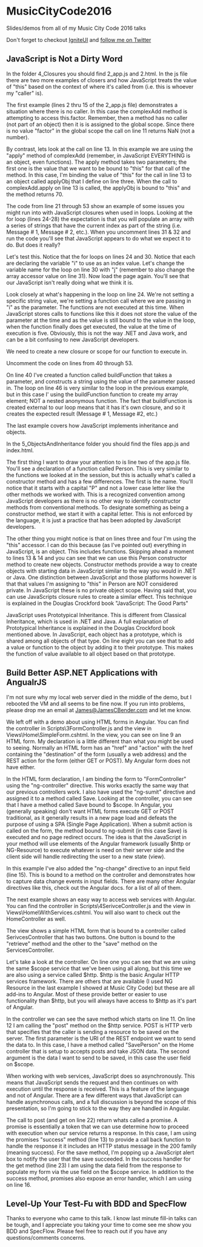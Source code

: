 # MusicCityCode2016
Slides/demos from all of my Music City Code 2016 talks

Don't forget to checkout [IgniteUI](http://www.igniteUI.com) and [follow me on Twitter](http://www.twitter.com/JamesBender)



## JavaScript is Not a Dirty Word
In the folder 4_Closures you should find 2_app.js and 2.html. In the js file there are two more examples of closers and how JavaScript treats the value of "this" based on the context of where it's called from (i.e. this is whoever my "caller" is).

The first example (lines 2 thru 15 of the 2_app.js file) demonstrates a situation where there is no caller. In this case the complexAdd method is attempting to access this.factor. Remember, then a method has no caller (not part of an object) then it is is assigned to the global scope. Since there is no value "factor" in the global scope the call on line 11 returns NaN (not a number).

By contrast, lets look at the call on line 13. In this example we are using the "apply" method of complexAdd (remember, in JavaScript EVERYTHING is an object, even functions). The apply method takes two parameters; the first one is the value that we want to be bound to "this" for that call of the method. In this case, I'm binding the value of "this" for the call in line 13 to an object called applyObj that I define on line three. When the call to complexAdd.apply on line 13 is called, the applyObj is bound to "this" and the method returns 70.

The code from line 21 through 53 show an example of some issues you might run into with JavaScript closures when used in loops. Looking at the for loop (lines 24-28) the expectation is that you will populate an array with a series of strings that have the current index as part of the string (i.e. Message # 1, Message # 2, etc.). When you uncomment lines 31 & 32 and run the code you'll see that JavaScript appears to do what we expect it to do. But does it really?

Let's test this. Notice that the for loops on lines 24 and 30. Notice that each are declaring the variable "i" to use as an index value. Let's change the variable name for the loop on line 30 with "j" (remember to also change the array accessor value on line 31). Now load the page again. You'll see that our JavaScript isn't really doing what we think it is.

Look closely at what's happening in the loop on line 24. We're not setting a specific string value, we're setting a function call where we are passing in "i" as the parameter. The functions are not executed at this time. When JavaScript stores calls to functions like this it does not store the value of the parameter at the time and as the value is still bound to the value in the loop, when the function finally does get executed, the value at the time of execution is five. Obviously, this is not the way .NET and Java work, and can be a bit confusing to new JavaScript developers.

We need to create a new closure or scope for our function to execute in.

Uncomment the code on lines from 40 through 53. 

On line 40 I've created a function called buildFunction that takes a parameter, and constructs a string using the value of the parameter passed in. The loop on line 46 is very similar to the loop in the previous example, but in this case I' using the buildFunction function to create my array element; NOT a nested anonymous function. The fact that buildFunction is created external to our loop means that it has it's own closure, and so it creates the expected result (Message # 1, Message #2, etc.)

The last example covers how JavaScript implements inheritance and objects.

In the 5_ObjectsAndInheritance folder you should find the files app.js and index.html. 

The first thing I want to draw your attention to is line two of the app.js file. You'll see a declaration of a function called Person. This is very similar to the functions we looked at in the session, but this is actually what's called a constructor method and has a few differences. The first is the name. You'll notice that it starts with a capital "P" and not a lower case letter like the other methods we worked with. This is a recognized convention among JavaScript developers as there is no other way to identify constructor methods from conventional methods. To designate something as being a constructor method, we start it with a capital letter. This is not enforced by the language, it is just a practice that has been adopted by JavaScript developers.

The other thing you might notice is that on lines three and four I'm using the "this" accessor. I can do this because (as I've pointed out) everything in JavaScript, is an object. This includes functions. Skipping ahead a moment to lines 13 & 14 and you can see that we can use this Person constructor method to create new objects. Constructor methods provide a way to create objects with starting data in JavaScript similar to the way you would in .NET or Java. One distinction between JavaScript and those platforms however is that that values I'm assigning to "this" in Person are NOT considered private. In JavaScript these is no private object scope. Having said that, you can use JavaScripts closure rules to create a similar effect. This technique is explained in the Douglas Crockford book "JavaScript: The Good Parts"

JavaScript uses Prototypical Inheritance. This is different from Classical Inheritance, which is used in .NET and Java. A full explanation of Prototypical Inheritance is explained in the Douglas Crockford book mentioned above. In JavaScript, each object has a prototype, which is shared among all objects of that type. On line eight you can see that to add a value or function to the object by adding it to their prototype. This makes the function of value available to all object based on that prototype.

## Build Better ASP.NET Applications with AngualrJS

I'm not sure why my local web server died in the middle of the demo, but I rebooted the VM and all seems to be fine now. If you run into problems, please drop me an email at James@JamesCBender.com and let me know.

We left off with a demo about using HTML forms in Angular. You can find the controller in Scripts\3FormController.js and the view in Views\Home\SimpleForm.cshtml. In the view, you can see on line 9 an HTML form. My declaration is a little different than what you might be used to seeing. Normally an HTML form has an "href" and "action" with the href containing the "destination" of the form (usually a web address) and the REST action for the form (either GET or POST). My Angular form does not have either.

In the HTML form declaration, I am binding the form to "FormController" using the "ng-controller" directive. This works exactly the same way that our previous controllers work. I also have used the "ng-sumit" directive and assigned it to a method called Save. Looking at the controller, you can see that I have a method called Save bound to $scope. In Angular, you (generally speaking) don't want HTML forms execute GET or POST traditional, as it generally results in a new page load and defeats the purpose of using a SPA (Single Page Application). When a submit action is called on the form, the method bound to ng-submit (in this case Save) is executed and no page redirect occurs. The idea is that the JavaScript in your method will use elements of the Angular framework (usually $http or NG-Resource) to execute whatever is need on their server side and the client side will handle redirecting the user to a new state (view). 

In this example I've also added the "ng-change" directive to an input field (line 15). This is bound to a method on the controller and demonstrates how to capture data change events in input fields. There are many other Angular directives like this, check out the Angular docs. for a list of all of them.

The next example shows an easy way to access web services with Angular. You can find the controller in Scripts\4SerivceController.js and the view in Views\Home\WithServices.cshtml. You will also want to check out the HomeController as well.

The view shows a simple HTML form that is bound to a controller called SerivcesController that has two buttons. One button is bound to the "retrieve" method and the other to the "save" method on the ServicesController.

Let's take a look at the controller. On line one you can see that we are using the same $scope service that we've been using all along, but this time we are also using a service called $http. $http is the basic Angular HTTP services framework. There are others that are available (I used NG Resource in the last example I showed at Music City Code) but these are all add-ins to Angular. Most of these provide better or easier to use functionality than $http, but you will always have access to $http as it's part of Angular.

In the controller we can see the save method which starts on line 11. On line 12 I am calling the "post" method on the $http service. POST is HTTP verb that specifies that the caller is sending a resource to be saved on the server. The first parameter is the URI of the REST endpoint we want to send the data to. In this case, I have a method called "SavePerson" on the Home controller that is setup to accepts posts and take JSON data. The second argument is the data I want to send to be saved, in this case the user field on $scope. 

When working with web services, JavaScript does so asynchronously. This means that JavaScript sends the request and then continues on with execution until the response is received. This is a feature of the language and not of Angular. There are a few different ways that JavaScript can handle asynchronous calls, and a full discussion is beyond the scope of this presentation, so I'm going to stick to the way they are handled in Angular.

The call to post (and get on line 22) return whats called a promise. A promise is essentially a token that we can use determine how to proceed with execution when our service returns a response. In this case, I am using the promises "success" method (line 13) to provide a call back function to handle the response it it includes an HTTP status message in the 200 family (meaning success). For the save method, I'm popping up a JavaScript alert box to notify the user that the save succeeded. In the success handler for the get method (line 23) I am using the data field from the response to populate my form via the use field on the $scope service. In addition to the success method, promises also expose an error handler, which I am using on line 16.

## Level-Up Your Test-Fu with BDD and SpecFlow

Thanks to everyone who came to this talk. I know last minute fill-in talks can be tough, and I appreciate you taking your time to come see me show you BDD and SpecFlow. Please feel free to reach out if you have any questions/comments concerns.
